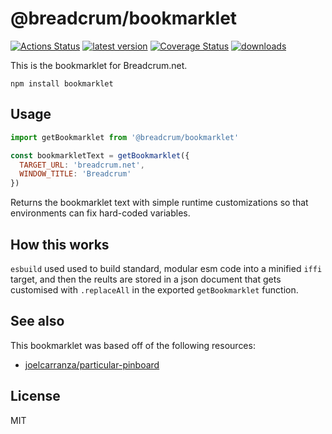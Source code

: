 # @breadcrum/bookmarklet
[![Actions Status](https://github.com/hifiwi-fi/bc-bookmarklet/workflows/tests/badge.svg)](https://github.com/hifiwi-fi/bc-bookmarklet/actions)
[![latest version](https://img.shields.io/npm/v/@breadcrum/bookmarklet.svg)](https://www.npmjs.com/package/@breadcrum/bookmarklet)
[![Coverage Status](https://coveralls.io/repos/github/hifiwi-fi/bc-bookmarklet/badge.svg?branch=master)](https://coveralls.io/github/hifiwi-fi/bc-bookmarklet?branch=master)
[![downloads](https://img.shields.io/npm/dm/@breadcrum/bookmarklet.svg)](https://npmtrends.com/@breadcrum/bookmarklet)


This is the bookmarklet for Breadcrum.net.

```
npm install bookmarklet
```

## Usage

``` js
import getBookmarklet from '@breadcrum/bookmarklet'

const bookmarkletText = getBookmarklet({
  TARGET_URL: 'breadcrum.net',
  WINDOW_TITLE: 'Breadcrum'
})
```

Returns the bookmarklet text with simple runtime customizations so that environments can fix hard-coded variables.

## How this works

`esbuild` used used to build standard, modular esm code into a minified `iffi` target, and then the reults are stored in a json document that gets customised with `.replaceAll` in the exported `getBookmarklet` function.

## See also

This bookmarklet was based off of the following resources:

- [joelcarranza/particular-pinboard](https://github.com/joelcarranza/particular-pinboard)


## License

MIT
